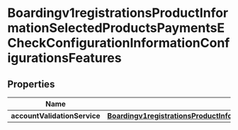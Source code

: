 
# Boardingv1registrationsProductInformationSelectedProductsPaymentsECheckConfigurationInformationConfigurationsFeatures

## Properties
Name | Type | Description | Notes
------------ | ------------- | ------------- | -------------
**accountValidationService** | [**Boardingv1registrationsProductInformationSelectedProductsPaymentsECheckConfigurationInformationConfigurationsFeaturesAccountValidationService**](Boardingv1registrationsProductInformationSelectedProductsPaymentsECheckConfigurationInformationConfigurationsFeaturesAccountValidationService.md) |  |  [optional]



